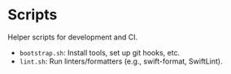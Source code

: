 # Scripts

Helper scripts for development and CI.

- `bootstrap.sh`: Install tools, set up git hooks, etc.
- `lint.sh`: Run linters/formatters (e.g., swift-format, SwiftLint).

